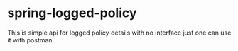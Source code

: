 # spring-logged-policy
This is simple api for logged policy details with no interface just one can use it with postman.
